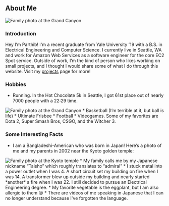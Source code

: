 ## About Me
<img src="../familyPhoto.jpg" alt="Family photo at the Grand Canyon" id="aboutImage"/>

### Introduction
Hey I’m Parthib! I'm a recent graduate from Yale University ’19 with a B.S. in Electrical Engineering and Computer Science. I currently live in Seattle, WA and work for Amazon Web Services as a software engineer for the core EC2 Spot service. Outside of work, I’m the kind of person who likes working on small projects, and I thought I would share some of what I do through this website. Visit my [projects](/projects) page for more!

### Hobbies
* Running. In the Hot Chocolate 5k in Seattle, I got 61st place out of nearly 7000 people with a 22:29 time.
<img src="../running.jpg" alt="Family photo at the Grand Canyon" id="smallImage"/>
* Basketball (I’m terrible at it, but ball is life)
* Ultimate Frisbee
* Football
* Videogames. Some of my favorites are Dota 2, Super Smash Bros, CSGO, and the Witcher 3.

### Some Interesting Facts
* I am a Bangladeshi-American who was born in Japan! Here’s a photo of me and my parents in 2002 near the Kyoto golden temple:
<img src="../kyoto.jpg" alt="Family photo at the Kyoto temple" id="medImage"/>
* My family calls me by my Japanese nickname “Taisho” which roughly translates to “admiral”
* I stuck metal into a power outlet when I was 4. A short circuit set my building on fire when I was 14. A transformer blew up outside my building and nearly started *another* a fire when I was 22. I still decided to pursue an Electrical Engineering degree.
* My favorite vegetable is the eggplant, but I am also allergic to them 😔
* There are videos of me speaking in Japanese that I can no longer understand because I've forgotten the language.
